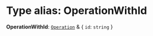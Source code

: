 # Type alias: OperationWithId

**OperationWithId**: [`Operation`](/auto-docs/free-history-plugin/interfaces/Operation.md) & { `id`: `string`  }

